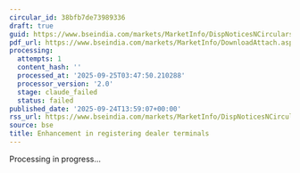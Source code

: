 ```yaml
---
circular_id: 38bfb7de73989336
draft: true
guid: https://www.bseindia.com/markets/MarketInfo/DispNoticesNCirculars.aspx?Noticeid={5F76F509-59AF-4553-92F8-5EBFC85D149C}&noticeno=20250924-54&dt=09/24/2025&icount=54&totcount=75&flag=0
pdf_url: https://www.bseindia.com/markets/MarketInfo/DownloadAttach.aspx?id=20250924-54&attachedId=260ce4d0-f3d2-4b8d-b5fa-1a96fd362a18
processing:
  attempts: 1
  content_hash: ''
  processed_at: '2025-09-25T03:47:50.210288'
  processor_version: '2.0'
  stage: claude_failed
  status: failed
published_date: '2025-09-24T13:59:07+00:00'
rss_url: https://www.bseindia.com/markets/MarketInfo/DispNoticesNCirculars.aspx?Noticeid={5F76F509-59AF-4553-92F8-5EBFC85D149C}&noticeno=20250924-54&dt=09/24/2025&icount=54&totcount=75&flag=0
source: bse
title: Enhancement in registering dealer terminals
---
```


Processing in progress...